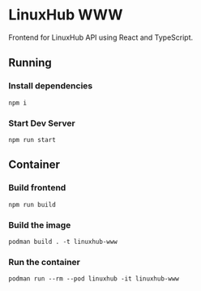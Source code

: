 # LinuxHub WWW

Frontend for LinuxHub API using React and TypeScript.

## Running

### Install dependencies

`npm i`

### Start Dev Server

`npm run start`

## Container

### Build frontend

`npm run build`

### Build the image

`podman build . -t linuxhub-www`

### Run the container

`podman run --rm --pod linuxhub -it linuxhub-www`